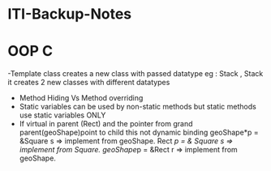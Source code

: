# ITI-Backup-Notes

# OOP C 

-Template class creates a new class with passed datatype
eg : Stack<int> , Stack<float> it creates 2 new classes with different datatypes
  
  
 - Method Hiding Vs Method overriding 
 - Static variables can be used by non-static methods but static methods use static variables ONLY
 - If virtual in parent (Rect) and the pointer from grand parent(geoShape)point to child this not dynamic binding
  geoShape*p = &Square s => implement from geoShape. 
  Rect *p = & Square s => implement from Square. 
  geoShape*p = &Rect r => implement from geoShape. 

